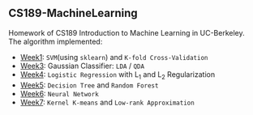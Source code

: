 ## CS189-MachineLearning
Homework of CS189 Introduction to Machine Learning in UC-Berkeley.  
The algorithm implemented:  
- [Week1](https://github.com/ZhihaoXu/CS189-MachineLearning/tree/master/homework/hw1): `SVM`(using `sklearn`) and `K-fold Cross-Validation`  
- [Week3](https://github.com/ZhihaoXu/CS189-MachineLearning/tree/master/homework/hw3): Gaussian Classifier: `LDA` / `QDA`  
- [Week4](https://github.com/ZhihaoXu/CS189-MachineLearning/tree/master/homework/hw4): `Logistic Regression` with L<sub>1</sub> and L<sub>2</sub> Regularization  
- [Week5](https://github.com/ZhihaoXu/CS189-MachineLearning/tree/master/homework/hw5): `Decision Tree` and `Random Forest`  
- [Week6](https://github.com/ZhihaoXu/CS189-MachineLearning/tree/master/homework/cs189_hw6): `Neural Network`  
- [Week7](https://github.com/ZhihaoXu/CS189-MachineLearning/tree/master/homework/hw5): `Kernel K-means` and `Low-rank Approximation`  
